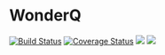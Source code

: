 # WonderQ
[![Build Status](https://travis-ci.org/samdiano/Diario.svg?branch=develop)](https://travis-ci.org/samdiano/Diario) [![Coverage Status](https://coveralls.io/repos/github/samdiano/Diario/badge.svg?branch=develop)](https://coveralls.io/github/samdiano/Diario?branch=develop) <a href="https://codeclimate.com/github/samdiano/Diario/maintainability"><img src="https://api.codeclimate.com/v1/badges/77c46a463cdb6bb9e992/maintainability" /></a>  <a href="https://codeclimate.com/github/samdiano/Diario/test_coverage"><img src="https://api.codeclimate.com/v1/badges/77c46a463cdb6bb9e992/test_coverage" /></a>

<!-- Diario is an online journal where users can pen down their thoughts and feelings.

## Table of Contents

 * [Technologies](#technologies)
 * [Features](#features)
 * [API Endpoints](#api-endpoints)
 * [Getting Started](#getting-started)
    * [Installation](#installation)
    * [Testing](#testing)
    * [Development](#development)
    
### Pivotal Tracker
Project is currently being built with the Project Management Tool, Pivotal Tracker.
You can find the template at [https://www.pivotaltracker.com/n/projects/2183705](https://www.pivotaltracker.com/n/projects/2183705)

### Template
Template is hosted at [https://samdiano.github.io/Diario/UI](https://samdiano.github.io/Diario/UI)

### API Deployment
API is deployed at [https://mi-diario.herokuapp.com/api/v1/](https://mi-diario.herokuapp.com/api/v1/)

### API Documentation
API is documented at [https://mi-diario.herokuapp.com/api-docs](https://mi-diario.herokuapp.com/api-docs)

### API Endpoints
<table>
	<tr>
		<th>HTTP VERB</th>
		<th>ENDPOINT</th>
		<th>FUNCTIONALITY</th>
	</tr>
	<tr>
		<td>GET</td>
		<td>/api/v1/entries</td> 
		<td>Fetch all entries</td>
	</tr>
	<tr>
		<td>GET</td>
		<td>/api/v1/entries/:entryId</td> 
		<td>Fetch a single entry</td>
	</tr>
	<tr>
		<td>POST</td>
		<td>/api/v1/entries</td> 
		<td>Create an entry</td>
	</tr>
	<tr>
		<td>PUT</td>
		<td>/api/v1/entries/:entryId</td> 
		<td>Modify an entry</td>
	</tr>
	<tr>
		<td>DELETE</td>
		<td>/api/v1/entries/:entryId</td> 
		<td>Delete an entry</td>
	</tr>
	<tr>
		<td>POST</td>
		<td>/api/v1/auth/login</td> 
		<td>Sign in auser</td>
	</tr>
	<tr>
		<td>POST</td>
		<td>/api/v1/auth/signup</td> 
		<td>Sign up a user</td>
	</tr>
	<tr>
		<td>GET</td>
		<td>/api/v1/profile</td> 
		<td>Get details of logged in user</td>
	</tr>
	<tr>
		<td>PUT</td>
		<td>/api/v1/profile</td> 
		<td>Update details of logged in user</td>
	</tr>
	
</table>

## Technologies

* [NodeJS](https://nodejs.org/) - Runtime Environment
* [ExpressJs](https://expressjs.com/) - Web Application Framework
* [Npm](https://www.npmjs.com/) - Dependency Manager

### Supporting Packages

#### Linter(s)

* [ESLint](https://eslint.org/) - Linter Tool

#### Compiler

* [Babel](https://eslint.org/) - Compiler for Next Generation JavaScript

#### Test Tools

* [Mocha](https://mochajs.org/) - JavaScript Test Framework for API Tests
* [Chai](http://chaijs.com/) - TDD/BDD Assertion Library for Node
* [Istanbul(nyc)](https://istanbul.js.org/) - Code Coverage Generator

## Features

### Users
* Sign Up
* Sign In
* Create Diary Entries
* Modify Diary Entries
* Delete Diary Entries
* Set notification 

## Getting Started

### Installation

* git clone
  [Diario](https://github.com/samdiano/Diario.git)
* Run `npm install` to install packages
* Run `npm start` to start the server
* Navigate to [localhost:8000](http://localhost:8000/) in browser to access the
  application

### Testing

#### Prerequisites

* [Postman](https://getpostman.com/) - API Toolchain

#### Testing with Postman

* After installing as shown above
* Navigate to [localhost:8000](http://localhost:8000/) in
  [Postman](https://getpostman.com/) to access the application

#### Testing with Coverage Data

* After installing as shown 

* Run `npm test`
* It will run test and display coverage data as generated by
  Istanbul's [nyc](https://github.com/istanbuljs/nyc)

### Development
You can run `npm run start:dev` in development to use [Nodemon](https://nodemon.io/)

[Nodemon](https://nodemon.io/) watches for file changes and restarts your code.  -->